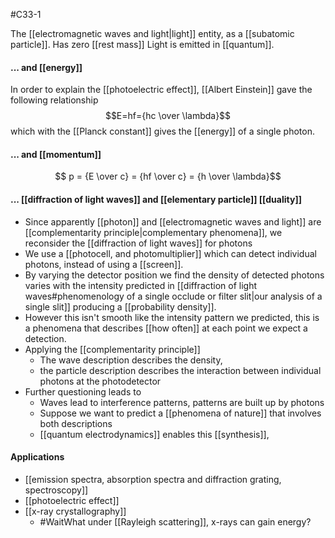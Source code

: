 #C33-1 

The [[electromagnetic waves and light|light]] entity, as a [[subatomic particle]]. Has zero [[rest mass]] Light is emitted in [[quantum]]. 

#### ... and [[energy]]
In order to explain the [[photoelectric effect]], [[Albert Einstein]] gave the following relationship $$E=hf={hc \over \lambda}$$
which with the [[Planck constant]] gives the [[energy]] of a single photon.

#### ... and [[momentum]]
$$ p = {E \over c} = {hf \over c} = {h \over \lambda}$$

#### ... [[diffraction of light waves]] and [[elementary particle]] [[duality]] 
- Since apparently [[photon]] and [[electromagnetic waves and light]] are [[complementarity principle|complementary phenomena]], we reconsider the [[diffraction of light waves]] for photons
- We use a [[photocell, and photomultiplier]] which can detect individual photons, instead of using a [[screen]].
- By varying the detector position we find the density of detected photons varies with the intensity predicted in [[diffraction of light waves#phenomenology of a single occlude or filter slit|our analysis of a single slit]] producing a [[probability density]].
- However this isn't smooth like the intensity pattern we predicted, this is a phenomena that describes [[how often]] at each point we expect a detection.
- Applying the [[complementarity principle]]
	- The wave description describes the density, 
	- the particle description describes the interaction between individual photons at the photodetector
- Further questioning leads to 
	- Waves lead to interference patterns, patterns are built up by photons
	- Suppose we want to predict a [[phenomena of nature]] that involves both descriptions
	- [[quantum electrodynamics]] enables this [[synthesis]],


#### Applications
- [[emission spectra, absorption spectra and diffraction grating, spectroscopy]]
- [[photoelectric effect]]
- [[x-ray crystallography]]
	- #WaitWhat under [[Rayleigh scattering]], x-rays can gain energy?
